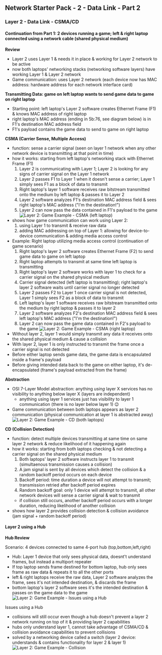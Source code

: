 ## Network Starter Pack - 2 - Data Link - Part 2 ##
### Layer 2 - Data Link - CSMA/CD
#### Continuation from Part 1: 2 devices running a game; left & right laptop connected using a network cable (shared physical medium)
**Review**
* Layer 2 uses Layer 1 & needs it in place & working for Layer 2 network to be active
* now both laptops' networking stacks (networking software layers) have working Layer 1 & Layer 2 network
* Game communication: uses Layer 2 network (each device now has MAC address: hardware address for each network interface card)

**Transmitting Data: game on left laptop wants to send game data to game on right laptop**
* Starting point: left laptop's Layer 2 software creates Ethernet Frame (F1) & knows MAC address of right laptop
* right laptop's MAC address (ending in 5b:76, see diagram below) is in F1's destination MAC address field
* F1's payload contains the game data to send to game on right laptop

**CSMA (Carrier Sense, Multiple Access)**
* function: sense a carrier signal (seen on layer 1 network when any other network device is transmitting at that point in time)
* how it works: starting from left laptop's networking stack with Ethernet Frame (F1)
  1. Layer 2 is communicating with Layer 1; Layer 2 is looking for any signs of carrier signal on the Layer 1 network
  2. Layer 2 passes F1 to Layer 1 when it doesn't sense a carrier; Layer 1 simply sees F1 as a block of data to transmit
  3. Right laptop's layer 1 software receives raw bitstream transmitted onto the medium by left laptop & passes it to Layer 2
  4. Layer 2 software analyzes F1's destination MAC address field & sees right laptop's MAC address ("I'm the destination!")
  5. Layer 2 can now pass the data contained in F1's payload to the game
 ![Layer 2: Game Example - CSMA (left laptop)](https://i.postimg.cc/HsvwMktW/image12.png)
* shows how game communication can work using Layer 2: 
  1. using Layer 1 to transmit & receive raw data
  2. adding MAC addressing on top of Layer 1: allowing for device-to-device communication & adding media access control
* Example: Right laptop utilizing media access control (continuation of game scenario)
  1. Right laptop's layer 2 software creates Ethernet Frame (F2) to send game data to game on left laptop
  2. Right laptop attempts to transmit at same time left laptop is transmitting
  3. Right laptop's layer 2 software works with layer 1 to check for a carrier signal on the shared physical medium
  4. Carrier signal detected (left laptop is transmitting); right laptop's layer 2 software waits until carrier signal no longer detected
  5. Layer 2 passes F2 to Layer 1 once carrier signal is not detected, Layer 1 simply sees F2 as a block of data to transmit
  6. Left laptop's layer 1 software receives raw bitstream transmitted onto the medium by right laptop & passes it to layer 2
  7. Layer 2 software analyzes F2's destination MAC address field & sees left laptop's MAC address ("I'm the destination!")
  8. Layer 2 can now pass the game data contained in F2's payload to the game
![Layer 2: Game Example - CSMA (right laptop)](https://i.postimg.cc/T3h2Kqdf/image14.png)
* Without layer 2, layer 1 would simply transmit any data it receives onto the shared physical medium & cause a collision
* With layer 2, layer 1 is only instructed to transmit the frame once a carrier signal is not detected
* Before either laptop sends game data, the game data is encapsulated inside a frame's payload
* Before giving intended data back to the game on either laptop, it's de-encapsulated (frame's payload extracted from the frame)

**Abstraction** 
* OSI 7-Layer Model abstraction: anything _using_ layer X services has no visibility to anything below layer X (layers are independent)
  * anything using layer 1 services just has visibility to layer 1 communication (there is no layer below layer 1) 😉
* Game communication between both laptops appears as layer 2 communication (physical communication at layer 1 is abstracted away)
![Layer 2: Game Example - CD (both laptops)](https://i.postimg.cc/HxQyJFG7/image15.png)

**CD (Collision Detection)**
* function: detect multiple devices transmitting at same time on same layer 2 network & reduce likelihood of it happening again
* how it works: starting from both laptops checking & not detecting a carrier signal on the shared physical medium
  1. Both laptops' layer 2 software instructs layer 1 to transmit (simultaenous transmission causes a collision)
  2. A jam signal is sent by all devices which detect the collision & a random backoff period occurs on each device
  3. Backoff period: time duration a device will not attempt to transmit; transmission retried after backoff period expires
  4. Random backoff goal: only 1 device will attempt to transmit, all other network devices will sense a carrier signal & wait to transmit
  * if collision still occurs, another backoff period occurs with a longer duration, reducing likelihood of another collision
* shows how layer 2 provides collision detection & collision avoidance (jam signal + random backoff period)

#### Layer 2 using a Hub
**Hub Review**

Scenario: 4 devices connected to same 4-port hub (top,bottom,left,right)
* Hub: Layer 1 device that only sees physical data, doesnt't understand frames, but instead a multiport repeater
* If top laptop sends frame destined for bottom laptop, hub only sees frame as raw data & repeats it to all the other ports
* left & right laptops receive the raw data, Layer 2 software analyzes the frame, sees it's not intended destination, & discards the frame 
* bottom laptop's layer 2 software sees it's the intended destination & passes on the game data to the game
![Layer 2: Game Example - Issues using a Hub](https://i.postimg.cc/cC1sPhcL/image16.png) 

Issues using a Hub  
* collisions will still occur even though a hub doesn't prevent a layer 2 network running on top of it & providing layer 2 capabilities
* hubs only understand layer 1, cannot take advantage of CSMA/CD & collision avoidance capabilities to prevent collisions
* solved by a networking device called a switch (layer 2 device: understands & contains functionality for layer 2 & layer 1)
![Layer 2: Game Example - Collision](https://i.postimg.cc/cLCKkmNF/image10.png)

